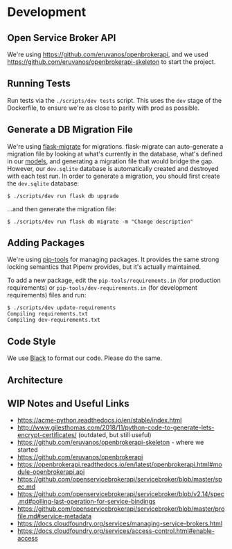 # Development

## Open Service Broker API

We're using https://github.com/eruvanos/openbrokerapi, and we used
https://github.com/eruvanos/openbrokerapi-skeleton to start the project.

## Running Tests

Run tests via the `./scripts/dev tests` script. This uses the `dev` stage of
the Dockerfile, to ensure we're as close to parity with prod as possible.

## Generate a DB Migration File

We're using [flask-migrate](https://flask-migrate.readthedocs.io/en/latest/)
for migrations.  flask-migrate can auto-generate a migration file by looking
at what's currently in the database, what's defined in our
[models](/broker/models.py), and generating a migration file that would
bridge the gap.  However, our `dev.sqlite` database is automatically created
and destroyed with each test run.  In order to generate a migration, you
should first create the `dev.sqlite` database:

``` console
$ ./scripts/dev run flask db upgrade
```

...and then generate the migration file:

``` console
$ ./scripts/dev run flask db migrate -m "Change description"
```

## Adding Packages

We're using [pip-tools](https://github.com/jazzband/pip-tools) for managing
packages. It provides the same strong locking semantics that Pipenv provides,
but it's actually maintained.

To add a new package, edit the `pip-tools/requirements.in` (for production
requirements) or `pip-tools/dev-requirements.in` (for development requirements)
files and run:

```console
$ ./scripts/dev update-requirements
Compiling requirements.txt
Compiling dev-requirements.txt
```

## Code Style

We use [Black](https://github.com/psf/black) to format our code. Please do
the same.

## Architecture

## WIP Notes and Useful Links

- https://acme-python.readthedocs.io/en/stable/index.html
- http://www.gilesthomas.com/2018/11/python-code-to-generate-lets-encrypt-certificates/ (outdated, but still useful)
- https://github.com/eruvanos/openbrokerapi-skeleton - where we started
- https://github.com/eruvanos/openbrokerapi
- https://openbrokerapi.readthedocs.io/en/latest/openbrokerapi.html#module-openbrokerapi.api
- https://github.com/openservicebrokerapi/servicebroker/blob/master/spec.md
- https://github.com/openservicebrokerapi/servicebroker/blob/v2.14/spec.md#polling-last-operation-for-service-bindings
- https://github.com/openservicebrokerapi/servicebroker/blob/master/profile.md#service-metadata
- https://docs.cloudfoundry.org/services/managing-service-brokers.html
- https://docs.cloudfoundry.org/services/access-control.html#enable-access
